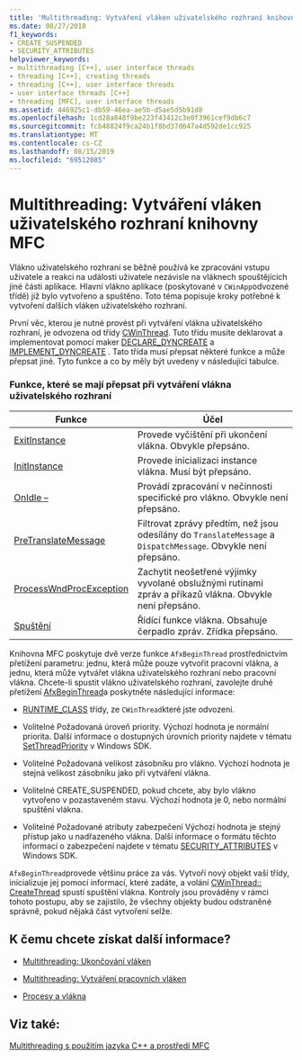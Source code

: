 ```yaml
---
title: 'Multithreading: Vytváření vláken uživatelského rozhraní knihovny MFC'
ms.date: 08/27/2018
f1_keywords:
- CREATE_SUSPENDED
- SECURITY_ATTRIBUTES
helpviewer_keywords:
- multithreading [C++], user interface threads
- threading [C++], creating threads
- threading [C++], user interface threads
- user interface threads [C++]
- threading [MFC], user interface threads
ms.assetid: 446925c1-db59-46ea-ae5b-d5ae5d5b91d8
ms.openlocfilehash: 1cd28a848f9be223f43412c3e0f3961cef9db6c7
ms.sourcegitcommit: fcb48824f9ca24b1f8bd37d647a4d592de1cc925
ms.translationtype: MT
ms.contentlocale: cs-CZ
ms.lasthandoff: 08/15/2019
ms.locfileid: "69512085"
---
```

# <a name="multithreading-creating-mfc-user-interface-threads"></a>Multithreading: Vytváření vláken uživatelského rozhraní knihovny MFC

Vlákno uživatelského rozhraní se běžně používá ke zpracování vstupu uživatele a reakci na události uživatele nezávisle na vláknech spouštějících jiné části aplikace. Hlavní vlákno aplikace (poskytované v `CWinApp`odvozené třídě) již bylo vytvořeno a spuštěno. Toto téma popisuje kroky potřebné k vytvoření dalších vláken uživatelského rozhraní.

První věc, kterou je nutné provést při vytváření vlákna uživatelského rozhraní, je odvozena od třídy [CWinThread](../mfc/reference/cwinthread-class.md). Tuto třídu musíte deklarovat a implementovat pomocí maker [DECLARE_DYNCREATE](../mfc/reference/run-time-object-model-services.md#declare_dyncreate) a [IMPLEMENT_DYNCREATE](../mfc/reference/run-time-object-model-services.md#implement_dyncreate) . Tato třída musí přepsat některé funkce a může přepsat jiné. Tyto funkce a co by měly být uvedeny v následující tabulce.

### <a name="functions-to-override-when-creating-a-user-interface-thread"></a>Funkce, které se mají přepsat při vytváření vlákna uživatelského rozhraní

|Funkce|Účel|
|--------------|-------------|
|[ExitInstance](../mfc/reference/cwinthread-class.md#exitinstance)|Provede vyčištění při ukončení vlákna. Obvykle přepsáno.|
|[InitInstance](../mfc/reference/cwinthread-class.md#initinstance)|Provede inicializaci instance vlákna. Musí být přepsáno.|
|[OnIdle –](../mfc/reference/cwinthread-class.md#onidle)|Provádí zpracování v nečinnosti specifické pro vlákno. Obvykle není přepsáno.|
|[PreTranslateMessage](../mfc/reference/cwinthread-class.md#pretranslatemessage)|Filtrovat zprávy předtím, než jsou odesílány do `TranslateMessage` a `DispatchMessage`. Obvykle není přepsáno.|
|[ProcessWndProcException](../mfc/reference/cwinthread-class.md#processwndprocexception)|Zachytit neošetřené výjimky vyvolané obslužnými rutinami zpráv a příkazů vlákna. Obvykle není přepsáno.|
|[Spuštění](../mfc/reference/cwinthread-class.md#run)|Řídící funkce vlákna. Obsahuje čerpadlo zpráv. Zřídka přepsáno.|

Knihovna MFC poskytuje dvě verze funkce `AfxBeginThread` prostřednictvím přetížení parametru: jednu, která může pouze vytvořit pracovní vlákna, a jednu, která může vytvářet vlákna uživatelského rozhraní nebo pracovní vlákna. Chcete-li spustit vlákno uživatelského rozhraní, zavolejte druhé přetížení [AfxBeginThread](../mfc/reference/application-information-and-management.md#afxbeginthread)a poskytněte následující informace:

- [RUNTIME_CLASS](../mfc/reference/run-time-object-model-services.md#runtime_class) třídy, ze `CWinThread`které jste odvozeni.

- Volitelné Požadovaná úroveň priority. Výchozí hodnota je normální priorita. Další informace o dostupných úrovních priority najdete v tématu [SetThreadPriority](/windows/win32/api/processthreadsapi/nf-processthreadsapi-setthreadpriority) v Windows SDK.

- Volitelné Požadovaná velikost zásobníku pro vlákno. Výchozí hodnota je stejná velikost zásobníku jako při vytváření vlákna.

- Volitelné CREATE_SUSPENDED, pokud chcete, aby bylo vlákno vytvořeno v pozastaveném stavu. Výchozí hodnota je 0, nebo normální spuštění vlákna.

- Volitelné Požadované atributy zabezpečení Výchozí hodnota je stejný přístup jako u nadřazeného vlákna. Další informace o formátu těchto informací o zabezpečení najdete v tématu [SECURITY_ATTRIBUTES](/previous-versions/windows/desktop/legacy/aa379560\(v=vs.85\)) v Windows SDK.

`AfxBeginThread`provede většinu práce za vás. Vytvoří nový objekt vaší třídy, inicializuje jej pomocí informací, které zadáte, a volání [CWinThread:: CreateThread](../mfc/reference/cwinthread-class.md#createthread) spustí spuštění vlákna. Kontroly jsou prováděny v rámci tohoto postupu, aby se zajistilo, že všechny objekty budou odstraněné správně, pokud nějaká část vytvoření selže.

## <a name="what-do-you-want-to-know-more-about"></a>K čemu chcete získat další informace?

- [Multithreading: Ukončování vláken](multithreading-terminating-threads.md)

- [Multithreading: Vytváření pracovních vláken](multithreading-creating-worker-threads.md)

- [Procesy a vlákna](/windows/win32/ProcThread/processes-and-threads)

## <a name="see-also"></a>Viz také:

[Multithreading s použitím jazyka C++ a prostředí MFC](multithreading-with-cpp-and-mfc.md)

